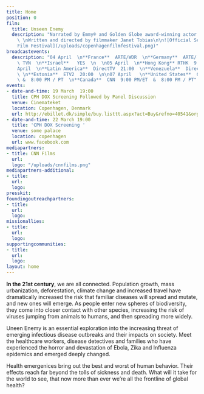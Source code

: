 ```yaml
---
title: Home
position: 0
film:
  title: Unseen Enemy
  description: "Narrated by Emmy® and Golden Globe award-winning actor Jeffrey Wright
    \ \nWritten and directed by filmmaker Janet Tobias\n\n![Official Selection: Copenhagen
    Film Festival](/uploads/copenhagenfilmfestival.png)"
broadcastevents:
  description: "04 April  \n**France**  ARTE/WDR  \n**Germany**  ARTE/ WDR  \n**Poland**
    \ TVN  \n**Israel**   YES  \n  \n05 April  \n**Hong Kong** RTHK  9:00pm  \n  \n06
    April  \n**Latin America**  DirectTV  21:00  \n**Venezuela**  DirectTV  22:00
    \ \n**Estonia**  ETV2  20:00  \n\n07 April   \n**United States**  CNN  9:00 PM/ET
    \ &  8:00 PM / PT  \n**Canada**  CNN  9:00 PM/ET  &  8:00 PM / PT"
events:
- date-and-time: 19 March  19:00
  title: CPH DOX Screening Followed by Panel Discussion
  venue: Cinemateket
  location: Copenhagen, Denmark
  url: http://ebillet.dk/simple/buy.listtt.aspx?act=Buy&refno=40541&orgno=156&sysno=3
- date-and-time: 22 March 19:00
  title: 'CPH DOX Screening '
  venue: some palace
  location: copenhagen
  url: www.facebook.com
mediapartners:
- title: CNN Films
  url: 
  logo: "/uploads/cnnfilms.png"
mediapartners-additional:
- title: 
  url: 
  logo: 
presskit: 
foundingoutreachpartners:
- title: 
  url: 
  logo: 
missionallies:
- title: 
  url: 
  logo: 
supportingcommunities:
- title: 
  url: 
  logo: 
layout: home
---
```


**In the 21st century**, we are all connected. Population growth, mass urbanization, deforestation, climate change and increased travel have dramatically increased the risk that familiar diseases will spread and mutate, and new ones will emerge. As people enter new spheres of biodiversity, they come into closer contact with other species, increasing the risk of viruses jumping from animals to humans, and then spreading more widely.

Uneen Enemy is an essential exploration into the increasing threat of emerging infectious disease outbreaks and their impacts on society. Meet the healthcare workers, disease detectives and families who have experienced the horror and devastation of Ebola, Zika and Influenza epidemics and emerged deeply changed.

Health emergenices bring out the best and worst of human behavior. Their effects reach far beyond the tolls of sickness and death. What will it take for the world to see, that now more than ever we’re all the frontline of global health?
